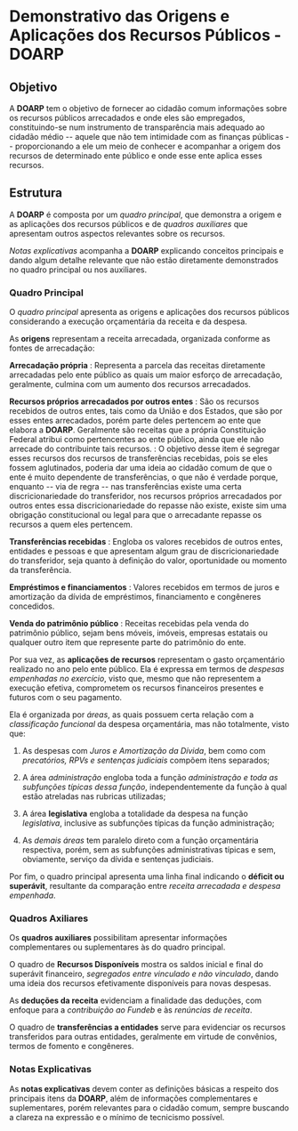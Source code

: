 # Demonstrativo das Origens e Aplicações dos Recursos Públicos - DOARP

## Objetivo

A **DOARP** tem o objetivo de fornecer ao cidadão comum informações sobre os recursos públicos arrecadados e onde eles são empregados, constituindo-se num instrumento de transparência mais adequado ao cidadão médio -- aquele que não tem intimidade com as finanças públicas -- proporcionando a ele um meio de conhecer e acompanhar a origem dos recursos de determinado ente público e onde esse ente aplica esses recursos.


## Estrutura

A **DOARP** é composta por um *quadro principal*, que demonstra a origem e as aplicações dos recursos públicos e de *quadros auxiliares* que apresentam outros aspectos relevantes sobre os recursos.

*Notas explicativas* acompanha a **DOARP** explicando conceitos principais e dando algum detalhe relevante que não estão diretamente demonstrados no quadro principal ou nos auxiliares.

### Quadro Principal

O *quadro principal* apresenta as origens e aplicações dos recursos públicos considerando a execução orçamentária da receita e da despesa.

As **origens** representam a receita arrecadada, organizada conforme as fontes de arrecadação:

**Arrecadação própria**
: Representa a parcela das receitas diretamente arrecadadas pelo ente público as quais um maior esforço de arrecadação, geralmente, culmina com um aumento dos recursos arrecadados.

**Recursos próprios arrecadados por outros entes**
: São os recursos recebidos de outros entes, tais como da União e dos Estados, que são por esses entes arrecadados, porém parte deles pertencem ao ente que elabora a **DOARP**. Geralmente são receitas que a própria Constituição Federal atribui como pertencentes ao ente público, ainda que ele não arrecade do contribuinte tais recursos.
: O objetivo desse item é segregar esses recursos dos recursos de transferências recebidas, pois se eles fossem aglutinados, poderia dar uma ideia ao cidadão comum de que o ente é muito dependente de transferências, o que não é verdade porque, enquanto -- via de regra -- nas transferências existe uma certa discricionariedade do transferidor, nos recursos próprios arrecadados por outros entes essa discricionariedade do repasse não existe, existe sim uma obrigação constitucional ou legal para que o arrecadante repasse os recursos a quem eles pertencem.

**Transferências recebidas**
: Engloba os valores recebidos de outros entes, entidades e pessoas e que apresentam algum grau de discricionariedade do transferidor, seja quanto à definição do valor, oportunidade ou momento da transferência.

**Empréstimos e financiamentos**
: Valores recebidos em termos de juros e amortização da dívida de empréstimos, financiamento e congêneres concedidos.

**Venda do patrimônio público**
: Receitas recebidas pela venda do patrimônio público, sejam bens móveis, imóveis, empresas estatais ou qualquer outro item que represente parte do patrimônio do ente.

Por sua vez, as **aplicações de recursos** representam o gasto orçamentário realizado no ano pelo ente público. Ela é expressa em termos de *despesas empenhadas no exercício*, visto que, mesmo que não representem a execução efetiva, comprometem os recursos financeiros presentes e futuros com o seu pagamento.

Ela é organizada por *áreas*, as quais possuem certa relação com a *classificação funcional* da despesa orçamentária, mas não totalmente, visto que:

1. As despesas com *Juros e Amortização da Dívida*, bem como com *precatórios, RPVs e sentenças judiciais* compõem itens separados;

2. A área *administração* engloba toda a função *administração e toda as subfunções típicas dessa função*, independentemente da função à qual estão atreladas nas rubricas utilizadas;

3. A área **legislativa** engloba a totalidade da despesa na função *legislativa*, inclusive as subfunções típicas da função administração;

4. As *demais áreas* tem paralelo direto com a função orçamentária respectiva, porém, sem as subfunções administrativas típicas e sem, obviamente, serviço da dívida e sentenças judiciais.

Por fim, o quadro principal apresenta uma linha final indicando o **déficit ou superávit**, resultante da comparação entre *receita arrecadada e despesa empenhada*.

### Quadros Axiliares

Os **quadros auxiliares** possibilitam apresentar informações complementares ou suplementares às do quadro principal.

O quadro de **Recursos Disponíveis** mostra os saldos inicial e final do superávit financeiro, *segregados entre vinculado e não vinculado*, dando uma ideia dos recursos efetivamente disponíveis para novas despesas.

As **deduções da receita** evidenciam a finalidade das deduções, com enfoque para a *contribuição ao Fundeb* e às *renúncias de receita*.

O quadro de **transferências a entidades** serve para evidenciar os recursos transferidos para outras entidades, geralmente em virtude de convênios, termos de fomento e congêneres.

### Notas Explicativas

As **notas explicativas** devem conter as definições básicas a respeito dos principais itens da **DOARP**, além de informações complementares e suplementares, porém relevantes para o cidadão comum, sempre buscando a clareza na expressão e o mínimo de tecnicismo possível.

